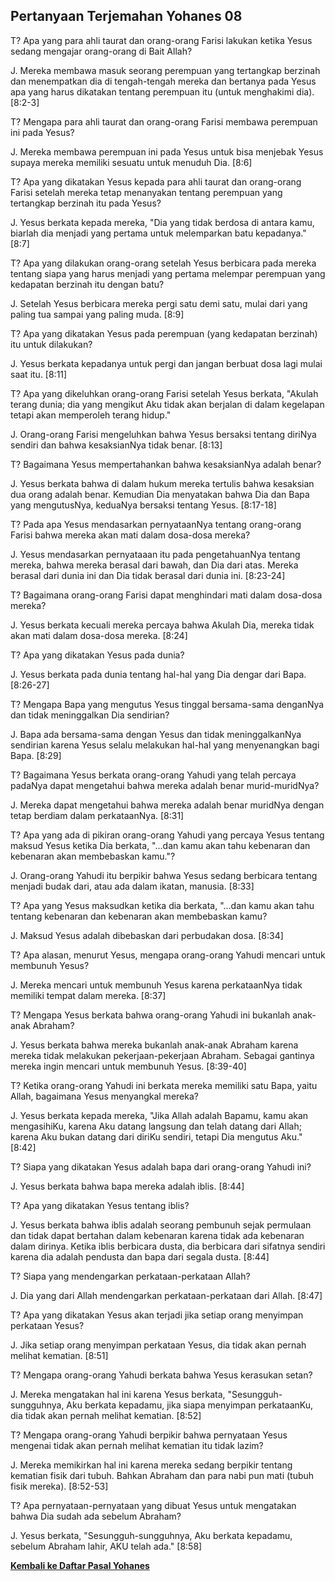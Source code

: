 ## Pertanyaan Terjemahan Yohanes 08 ##

T? Apa yang para ahli taurat dan orang-orang Farisi lakukan ketika Yesus sedang mengajar orang-orang di Bait Allah?

J. Mereka membawa masuk seorang perempuan yang tertangkap berzinah dan menempatkan dia di tengah-tengah mereka dan bertanya pada Yesus apa yang harus dikatakan tentang perempuan itu (untuk menghakimi dia). [8:2-3]

T? Mengapa para ahli taurat dan orang-orang Farisi membawa perempuan ini pada Yesus?

J. Mereka membawa perempuan ini pada Yesus untuk bisa menjebak Yesus supaya mereka memiliki sesuatu untuk menuduh Dia. [8:6]

T? Apa yang dikatakan Yesus kepada para ahli taurat dan orang-orang Farisi setelah mereka tetap menanyakan tentang perempuan yang tertangkap berzinah itu pada Yesus?

J. Yesus berkata kepada mereka, "Dia yang tidak berdosa di antara kamu, biarlah dia menjadi yang pertama untuk melemparkan batu kepadanya." [8:7]

T? Apa yang dilakukan orang-orang setelah Yesus berbicara pada mereka tentang siapa yang harus menjadi yang pertama melempar perempuan yang kedapatan berzinah itu dengan batu?

J. Setelah Yesus berbicara mereka pergi satu demi satu, mulai dari yang paling tua sampai yang paling muda. [8:9]

T? Apa yang dikatakan Yesus pada perempuan (yang kedapatan berzinah) itu untuk dilakukan?

J. Yesus berkata kepadanya untuk pergi dan jangan berbuat dosa lagi mulai saat itu. [8:11]

T? Apa yang dikeluhkan orang-orang Farisi setelah Yesus berkata, "Akulah terang dunia; dia yang mengikut Aku tidak akan berjalan di dalam kegelapan tetapi akan memperoleh terang hidup."

J. Orang-orang Farisi mengeluhkan bahwa Yesus bersaksi tentang diriNya sendiri dan bahwa kesaksianNya tidak benar. [8:13]

T? Bagaimana Yesus mempertahankan bahwa kesaksianNya adalah benar?

J. Yesus berkata bahwa di dalam hukum mereka tertulis bahwa kesaksian dua orang adalah benar. Kemudian Dia menyatakan bahwa Dia dan Bapa yang mengutusNya, keduaNya bersaksi tentang Yesus. [8:17-18]

T? Pada apa Yesus mendasarkan pernyataanNya tentang orang-orang Farisi bahwa mereka akan mati dalam dosa-dosa mereka?

J. Yesus mendasarkan pernyataaan itu pada pengetahuanNya tentang mereka, bahwa mereka berasal dari bawah, dan Dia dari atas. Mereka berasal dari dunia ini dan Dia tidak berasal dari dunia ini. [8:23-24]

T? Bagaimana orang-orang Farisi dapat menghindari mati dalam dosa-dosa mereka?

J. Yesus berkata kecuali mereka percaya bahwa Akulah Dia, mereka tidak akan mati dalam dosa-dosa mereka. [8:24]

T? Apa yang dikatakan Yesus pada dunia?

J. Yesus berkata pada dunia tentang hal-hal yang Dia dengar dari Bapa. [8:26-27]

T? Mengapa Bapa yang mengutus Yesus tinggal bersama-sama denganNya dan tidak meninggalkan Dia sendirian?

J. Bapa ada bersama-sama dengan Yesus dan tidak meninggalkanNya sendirian karena Yesus selalu melakukan hal-hal yang menyenangkan bagi Bapa. [8:29]

T? Bagaimana Yesus berkata orang-orang Yahudi yang telah percaya padaNya dapat mengetahui bahwa mereka adalah benar murid-muridNya?

J. Mereka dapat mengetahui bahwa mereka adalah benar muridNya dengan tetap berdiam dalam perkataanNya. [8:31]

T? Apa yang ada di pikiran orang-orang Yahudi yang percaya Yesus tentang maksud Yesus ketika Dia berkata, "...dan kamu akan tahu kebenaran dan kebenaran akan membebaskan kamu."?

J. Orang-orang Yahudi itu berpikir bahwa Yesus sedang berbicara tentang menjadi budak dari, atau ada dalam ikatan, manusia. [8:33]

T? Apa yang Yesus maksudkan ketika dia berkata, "...dan kamu akan tahu tentang kebenaran dan kebenaran akan membebaskan kamu?

J. Maksud Yesus adalah dibebaskan dari perbudakan dosa. [8:34]

T? Apa alasan, menurut Yesus, mengapa orang-orang Yahudi mencari untuk membunuh Yesus?

J. Mereka mencari untuk membunuh Yesus karena perkataanNya tidak memiliki tempat dalam mereka. [8:37]

T? Mengapa Yesus berkata bahwa orang-orang Yahudi ini bukanlah anak-anak Abraham?

J. Yesus berkata bahwa mereka bukanlah anak-anak Abraham karena mereka tidak melakukan pekerjaan-pekerjaan Abraham. Sebagai gantinya mereka ingin mencari untuk membunuh Yesus. [8:39-40]

T? Ketika orang-orang Yahudi ini berkata mereka memiliki satu Bapa, yaitu Allah, bagaimana Yesus menyangkal mereka?

J. Yesus berkata kepada mereka, "Jika Allah adalah Bapamu, kamu akan mengasihiKu, karena Aku datang langsung dan telah datang dari Allah; karena Aku bukan datang dari diriKu sendiri, tetapi Dia mengutus Aku." [8:42]

T? Siapa yang dikatakan Yesus adalah bapa dari orang-orang Yahudi ini?

J. Yesus berkata bahwa bapa mereka adalah iblis. [8:44]

T? Apa yang dikatakan Yesus tentang iblis?

J. Yesus berkata bahwa iblis adalah seorang pembunuh sejak permulaan dan tidak dapat bertahan dalam kebenaran karena tidak ada kebenaran dalam dirinya. Ketika iblis berbicara dusta, dia berbicara dari sifatnya sendiri karena dia adalah pendusta dan bapa dari segala dusta. [8:44]

T? Siapa yang mendengarkan perkataan-perkataan Allah?

J. Dia yang dari Allah mendengarkan perkataan-perkataan dari Allah. [8:47]

T? Apa yang dikatakan Yesus akan terjadi jika setiap orang menyimpan perkataan Yesus?

J. Jika setiap orang menyimpan perkataan Yesus, dia tidak akan pernah melihat kematian. [8:51]

T? Mengapa orang-orang Yahudi berkata bahwa Yesus kerasukan setan?

J. Mereka mengatakan hal ini karena Yesus berkata, "Sesungguh-sungguhnya, Aku berkata kepadamu, jika siapa menyimpan perkataanKu, dia tidak akan pernah melihat kematian. [8:52]

T? Mengapa orang-orang Yahudi berpikir bahwa pernyataan Yesus mengenai tidak akan pernah melihat kematian itu tidak lazim?

J. Mereka memikirkan hal ini karena mereka sedang berpikir tentang kematian fisik dari tubuh. Bahkan Abraham dan para nabi pun mati (tubuh fisik mereka). [8:52-53]

T? Apa pernyataan-pernyataan yang dibuat Yesus untuk mengatakan bahwa Dia sudah ada sebelum Abraham?

J. Yesus berkata, "Sesungguh-sungguhnya, Aku berkata kepadamu, sebelum Abraham lahir, AKU telah ada." [8:58]

__[Kembali ke Daftar Pasal Yohanes](./)__

